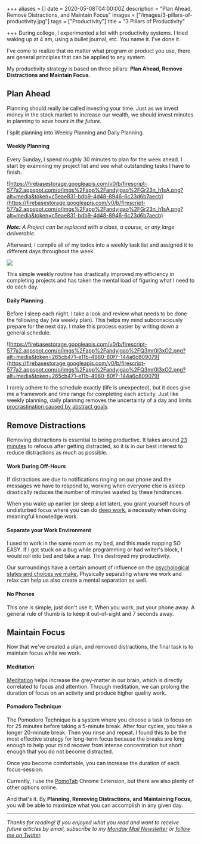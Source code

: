 +++
aliases = []
date = 2020-05-08T04:00:00Z
description = "Plan Ahead, Remove Distractions, and Maintain Focus"
images = ["/images/3-pillars-of-productivity.jpg"]
tags = ["Productivity"]
title = "3 Pillars of Productivity"

+++
During college, I experimented a lot with productivity systems. I tried waking up at 4 am, using a bullet journal, etc. You name it. I've done it.

I've come to realize that no matter what program or product you use, there are general principles that can be applied to any system.

My productivity strategy is based on three pillars: **Plan Ahead, Remove Distractions and Maintain Focus.**

## Plan Ahead

Planning should really be called investing your time. Just as we invest money in the stock market to increase our wealth, we should invest minutes in planning to _save hours in the future._

I split planning into Weekly Planning and Daily Planning.

#### Weekly Planning

Every Sunday, I spend roughly 30 minutes to plan for the week ahead. I start by examining my project list and see what outstanding tasks I have to finish.

![https://firebasestorage.googleapis.com/v0/b/firescript-577a2.appspot.com/o/imgs%2Fapp%2Fandyjgao%2FGr23n_h1sA.png?alt=media&token=c5eae831-bdb9-4d48-8946-6c23d6b7aecb](https://firebasestorage.googleapis.com/v0/b/firescript-577a2.appspot.com/o/imgs%2Fapp%2Fandyjgao%2FGr23n_h1sA.png?alt=media&token=c5eae831-bdb9-4d48-8946-6c23d6b7aecb)

**_Note:_** _A Project can be replaced with a class, a course, or any large deliverable._

Afterward, I compile all of my todos into a weekly task list and assigned it to different days throughout the week.

![](https://firebasestorage.googleapis.com/v0/b/firescript-577a2.appspot.com/o/imgs%2Fapp%2Fandyjgao%2FYC6vbT4qMx.png?alt=media&token=3a40d44c-fe19-440f-a043-e2f66a3091e7)

This simple weekly routine has drastically improved my efficiency in completing projects and has taken the mental load of figuring what I need to do each day.

#### Daily Planning

Before I sleep each night, I take a look and review what needs to be done the following day (via weekly plan). This helps my mind subconsciously prepare for the next day. I make this process easier by writing down a general schedule.

![https://firebasestorage.googleapis.com/v0/b/firescript-577a2.appspot.com/o/imgs%2Fapp%2Fandyjgao%2FQ3mr0I3xO2.png?alt=media&token=265cb471-e11b-4980-80f7-144a6c809079](https://firebasestorage.googleapis.com/v0/b/firescript-577a2.appspot.com/o/imgs%2Fapp%2Fandyjgao%2FQ3mr0I3xO2.png?alt=media&token=265cb471-e11b-4980-80f7-144a6c809079)

I rarely adhere to the schedule exactly (life is unexpected), but it does give me a framework and time range for completing each activity. Just like weekly planning, daily planning removes the uncertainty of a day and limits [procrastination caused by abstract goals](https://www.spring.org.uk/2009/01/how-to-avoid-procrastination-think.php).

## Remove Distractions

Removing distractions is essential to being productive. It takes around [23 minutes](https://www.themuse.com/advice/this-is-nuts-it-takes-nearly-30-minutes-to-refocus-after-you-get-distracted) to refocus after getting distracted, so it is in our best interest to reduce distractions as much as possible.

#### Work During Off-Hours

If distractions are due to notifications ringing on our phone and the messages we have to respond to, working when everyone else is asleep drastically reduces the number of minutes wasted by these hindrances.

When you wake up earlier (or sleep a lot later), you grant yourself hours of undisturbed focus where you can do [deep work](https://www.calnewport.com/books/deep-work/), a necessity when doing meaningful knowledge work.

#### Separate your Work Environment

I used to work in the same room as my bed, and this made napping SO EASY. If I got stuck on a bug while programming or had writer's block, I would roll into bed and take a nap. This destroyed my productivity.

Our surroundings have a certain amount of influence on the [psychological states and choices we make.](http://healthysleep.med.harvard.edu/healthy/getting/overcoming/tips)  Physically separating where we work and relax can help us also create a mental separation as well.

#### No Phones

This one is simple, just don't use it. When you work, put your phone away.  A general rule of thumb is to keep it out-of-sight and 7 seconds away.

## Maintain Focus

Now that we've created a plan, and removed distractions, the final task is to maintain focus while we work.

#### Meditation

[Meditation](https://www.andyjgao.com/blog/why-i-love-meditation/) helps increase the grey-matter in our brain, which is directly correlated to focus and attention. Through meditation, we can prolong the duration of focus on an activity and produce higher quality work.

#### Pomodoro Technique

The Pomodoro Technique is a system where you choose a task to focus on for 25 minutes before taking a 5-minute break. After four cycles, you take a longer 20-minute break. Then you rinse and repeat. I found this to be the most effective strategy for long-term focus because the breaks are long enough to help your mind recover from intense concentration but short enough that you do not become distracted.

Once you become comfortable, you can increase the duration of each focus-session.

Currently, I use the [PomoTab](https://www.andyjgao.com/projects/pomotab/) Chrome Extension, but there are also plenty of other options online.

And that's it. By **Planning, Removing Distractions, and Maintaining Focus,** you will be able to maximize what you can accomplish in any given day.

***

_Thanks for reading! If you enjoyed what you read and want to receive future articles by email, subscribe to my_ [_Monday Mail Newsletter_](https://mondaymail.substack.com/) _or_ [_follow me on Twitter_](https://twitter.com/AndyJGao)_._